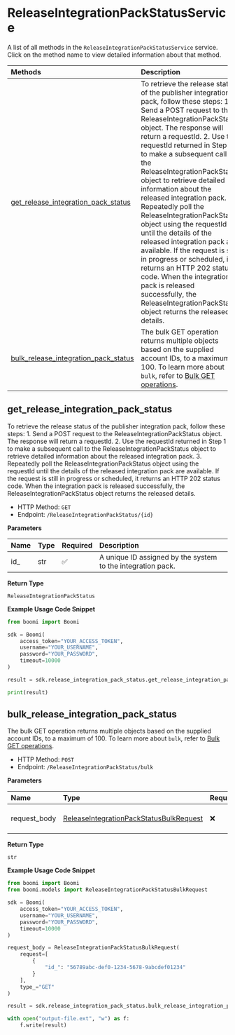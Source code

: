 # ReleaseIntegrationPackStatusService

A list of all methods in the `ReleaseIntegrationPackStatusService` service. Click on the method name to view detailed information about that method.

| Methods                                                                       | Description                                                                                                                                                                                                                                                                                                                                                                                                                                                                                                                                                                                                                                                                                                                                        |
| :---------------------------------------------------------------------------- | :------------------------------------------------------------------------------------------------------------------------------------------------------------------------------------------------------------------------------------------------------------------------------------------------------------------------------------------------------------------------------------------------------------------------------------------------------------------------------------------------------------------------------------------------------------------------------------------------------------------------------------------------------------------------------------------------------------------------------------------------- |
| [get_release_integration_pack_status](#get_release_integration_pack_status)   | To retrieve the release status of the publisher integration pack, follow these steps: 1. Send a POST request to the ReleaseIntegrationPackStatus object. The response will return a requestId. 2. Use the requestId returned in Step 1 to make a subsequent call to the ReleaseIntegrationPackStatus object to retrieve detailed information about the released integration pack. 3. Repeatedly poll the ReleaseIntegrationPackStatus object using the requestId until the details of the released integration pack are available. If the request is still in progress or scheduled, it returns an HTTP 202 status code. When the integration pack is released successfully, the ReleaseIntegrationPackStatus object returns the released details. |
| [bulk_release_integration_pack_status](#bulk_release_integration_pack_status) | The bulk GET operation returns multiple objects based on the supplied account IDs, to a maximum of 100. To learn more about `bulk`, refer to [Bulk GET operations](#section/Introduction/Bulk-GET-operations).                                                                                                                                                                                                                                                                                                                                                                                                                                                                                                                                     |

## get_release_integration_pack_status

To retrieve the release status of the publisher integration pack, follow these steps: 1. Send a POST request to the ReleaseIntegrationPackStatus object. The response will return a requestId. 2. Use the requestId returned in Step 1 to make a subsequent call to the ReleaseIntegrationPackStatus object to retrieve detailed information about the released integration pack. 3. Repeatedly poll the ReleaseIntegrationPackStatus object using the requestId until the details of the released integration pack are available. If the request is still in progress or scheduled, it returns an HTTP 202 status code. When the integration pack is released successfully, the ReleaseIntegrationPackStatus object returns the released details.

- HTTP Method: `GET`
- Endpoint: `/ReleaseIntegrationPackStatus/{id}`

**Parameters**

| Name | Type | Required | Description                                                 |
| :--- | :--- | :------- | :---------------------------------------------------------- |
| id\_ | str  | ✅       | A unique ID assigned by the system to the integration pack. |

**Return Type**

`ReleaseIntegrationPackStatus`

**Example Usage Code Snippet**

```python
from boomi import Boomi

sdk = Boomi(
    access_token="YOUR_ACCESS_TOKEN",
    username="YOUR_USERNAME",
    password="YOUR_PASSWORD",
    timeout=10000
)

result = sdk.release_integration_pack_status.get_release_integration_pack_status(id_="id")

print(result)
```

## bulk_release_integration_pack_status

The bulk GET operation returns multiple objects based on the supplied account IDs, to a maximum of 100. To learn more about `bulk`, refer to [Bulk GET operations](#section/Introduction/Bulk-GET-operations).

- HTTP Method: `POST`
- Endpoint: `/ReleaseIntegrationPackStatus/bulk`

**Parameters**

| Name         | Type                                                                                            | Required | Description       |
| :----------- | :---------------------------------------------------------------------------------------------- | :------- | :---------------- |
| request_body | [ReleaseIntegrationPackStatusBulkRequest](../models/ReleaseIntegrationPackStatusBulkRequest.md) | ❌       | The request body. |

**Return Type**

`str`

**Example Usage Code Snippet**

```python
from boomi import Boomi
from boomi.models import ReleaseIntegrationPackStatusBulkRequest

sdk = Boomi(
    access_token="YOUR_ACCESS_TOKEN",
    username="YOUR_USERNAME",
    password="YOUR_PASSWORD",
    timeout=10000
)

request_body = ReleaseIntegrationPackStatusBulkRequest(
    request=[
        {
            "id_": "56789abc-def0-1234-5678-9abcdef01234"
        }
    ],
    type_="GET"
)

result = sdk.release_integration_pack_status.bulk_release_integration_pack_status(request_body=request_body)

with open("output-file.ext", "w") as f:
    f.write(result)
```

